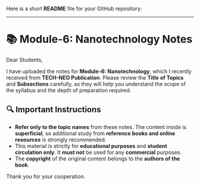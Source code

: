 Here is a short **README** file for your GitHub repository:  

---

# 📚 Module-6: Nanotechnology Notes  

Dear Students,  

I have uploaded the notes for **Module-6: Nanotechnology**, which I recently received from **TECH-NEO Publication**. Please review the **Title of Topics** and **Subsections** carefully, as they will help you understand the scope of the syllabus and the depth of preparation required.  

## 🔍 Important Instructions  

- **Refer only to the topic names** from these notes. The content inside is **superficial**, so additional study from **reference books and online resources** is strongly recommended.  
- This material is strictly for **educational purposes** and **student circulation only**. It **must not** be used for any **commercial** purposes.  
- The **copyright** of the original content belongs to the **authors of the book**.  

Thank you for your cooperation. 
